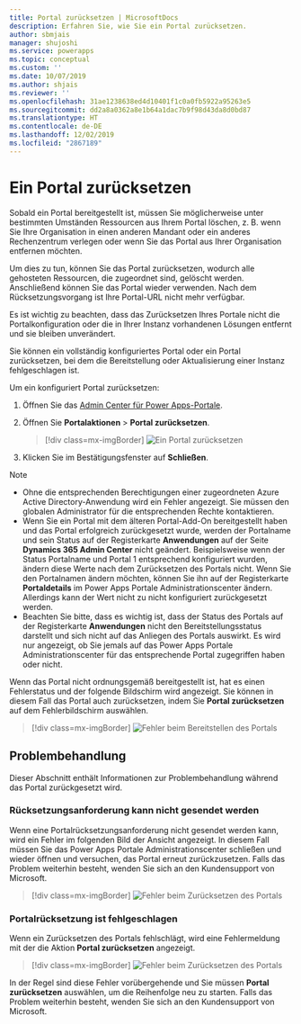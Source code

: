 ```yaml
---
title: Portal zurücksetzen | MicrosoftDocs
description: Erfahren Sie, wie Sie ein Portal zurücksetzen.
author: sbmjais
manager: shujoshi
ms.service: powerapps
ms.topic: conceptual
ms.custom: ''
ms.date: 10/07/2019
ms.author: shjais
ms.reviewer: ''
ms.openlocfilehash: 31ae1238638ed4d10401f1c0a0fb5922a95263e5
ms.sourcegitcommit: dd2a8a0362a8e1b64a1dac7b9f98d43da8d0bd87
ms.translationtype: HT
ms.contentlocale: de-DE
ms.lasthandoff: 12/02/2019
ms.locfileid: "2867189"
---
```

# <a name="reset-a-portal"></a>Ein Portal zurücksetzen

Sobald ein Portal bereitgestellt ist, müssen Sie möglicherweise unter bestimmten Umständen Ressourcen aus Ihrem Portal löschen, z. B. wenn Sie Ihre Organisation in einen anderen Mandant oder ein anderes Rechenzentrum verlegen oder wenn Sie das Portal aus Ihrer Organisation entfernen möchten.

Um dies zu tun, können Sie das Portal zurücksetzen, wodurch alle gehosteten Ressourcen, die zugeordnet sind, gelöscht werden. Anschließend können Sie das Portal wieder verwenden. Nach dem Rücksetzungsvorgang ist Ihre Portal-URL nicht mehr verfügbar.

Es ist wichtig zu beachten, dass das Zurücksetzen Ihres Portale nicht die Portalkonfiguration oder die in Ihrer Instanz vorhandenen Lösungen entfernt und sie bleiben unverändert.

Sie können ein vollständig konfiguriertes Portal oder ein Portal zurücksetzen, bei dem die Bereitstellung oder Aktualisierung einer Instanz fehlgeschlagen ist.

Um ein konfiguriert Portal zurücksetzen:

1.  Öffnen Sie das [Admin Center für Power Apps-Portale](admin-overview.md).

2.  Öffnen Sie **Portalaktionen** > **Portal zurücksetzen**.

    > [!div class=mx-imgBorder]
    > ![Ein Portal zurücksetzen](../media/reset-portal.png "Ein Portal zurücksetzen")

3.  Klicken Sie im Bestätigungsfenster auf **Schließen**.

> [!NOTE]
> - Ohne die entsprechenden Berechtigungen einer zugeordneten Azure Active Directory-Anwendung wird ein Fehler angezeigt. Sie müssen den globalen Administrator für die entsprechenden Rechte kontaktieren.
> - Wenn Sie ein Portal mit dem älteren Portal-Add-On bereitgestellt haben und das Portal erfolgreich zurückgesetzt wurde, werden der Portalname und sein Status auf der Registerkarte **Anwendungen** auf der Seite **Dynamics 365 Admin Center** nicht geändert. Beispielsweise wenn der Status Portalname und Portal 1 entsprechend konfiguriert wurden, ändern diese Werte nach dem Zurücksetzen des Portals nicht. Wenn Sie den Portalnamen ändern möchten, können Sie ihn auf der Registerkarte **Portaldetails** im Power Apps Portale Administrationscenter ändern. Allerdings kann der Wert nicht zu nicht konfiguriert zurückgesetzt werden.
> - Beachten Sie bitte, dass es wichtig ist, dass der Status des Portals auf der Registerkarte **Anwendungen** nicht den Bereitstellungsstatus darstellt und sich nicht auf das Anliegen des Portals auswirkt. Es wird nur angezeigt, ob Sie jemals auf das Power Apps Portale Administrationscenter für das entsprechende Portal zugegriffen haben oder nicht.

Wenn das Portal nicht ordnungsgemäß bereitgestellt ist, hat es einen Fehlerstatus und der folgende Bildschirm wird angezeigt. Sie können in diesem Fall das Portal auch zurücksetzen, indem Sie **Portal zurücksetzen** auf dem Fehlerbildschirm auswählen.

> [!div class=mx-imgBorder]
> ![Fehler beim Bereitstellen des Portals](../media/provision-portal-error.png "Fehler bei der Bereitstellung eines Portale")

## <a name="troubleshooting"></a>Problembehandlung

Dieser Abschnitt enthält Informationen zur Problembehandlung während das Portal zurückgesetzt wird.

### <a name="reset-request-could-not-be-submitted"></a>Rücksetzungsanforderung kann nicht gesendet werden

Wenn eine Portalrücksetzungsanforderung nicht gesendet werden kann, wird ein Fehler im folgenden Bild der Ansicht angezeigt. In diesem Fall müssen Sie das Power Apps Portale Administrationscenter schließen und wieder öffnen und versuchen, das Portal erneut zurückzusetzen. Falls das Problem weiterhin besteht, wenden Sie sich an den Kundensupport von Microsoft.

> [!div class=mx-imgBorder]
> ![Fehler beim Zurücksetzen des Portals](../media/reset-portal-request-error.png "Fehler beim Zurücksetzen eines Portale")

### <a name="reset-portal-job-fails"></a>Portalrücksetzung ist fehlgeschlagen

Wenn ein Zurücksetzen des Portals fehlschlägt, wird eine Fehlermeldung mit der die Aktion **Portal zurücksetzen** angezeigt.

> [!div class=mx-imgBorder]
> ![Fehler beim Zurücksetzen des Portals](../media/reset-portal-error.png "Fehler beim Zurücksetzen eines Portale")

In der Regel sind diese Fehler vorübergehende und Sie müssen **Portal zurücksetzen** auswählen, um die Reihenfolge neu zu starten. Falls das Problem weiterhin besteht, wenden Sie sich an den Kundensupport von Microsoft.

